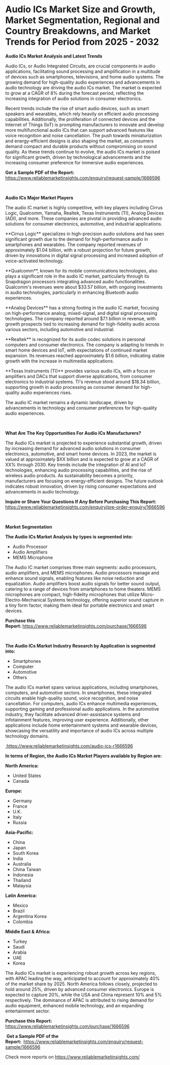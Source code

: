 <p><h1>Audio ICs Market Size and Growth, Market Segmentation, Regional and Country Breakdowns, and Market Trends for Period from 2025 -  2032</h1></p><p><strong>Audio ICs Market Analysis and Latest Trends</strong></p>
<p><p>Audio ICs, or Audio Integrated Circuits, are crucial components in audio applications, facilitating sound processing and amplification in a multitude of devices such as smartphones, televisions, and home audio systems. The growing demand for high-quality audio experiences and advancements in audio technology are driving the audio ICs market. The market is expected to grow at a CAGR of 8% during the forecast period, reflecting the increasing integration of audio solutions in consumer electronics.</p><p>Recent trends include the rise of smart audio devices, such as smart speakers and wearables, which rely heavily on efficient audio processing capabilities. Additionally, the proliferation of connected devices and the Internet of Things (IoT) is prompting manufacturers to innovate and develop more multifunctional audio ICs that can support advanced features like voice recognition and noise cancellation. The push towards miniaturization and energy-efficient designs is also shaping the market, as consumers demand compact and durable products without compromising on sound quality. As these trends continue to evolve, the audio ICs market is poised for significant growth, driven by technological advancements and the increasing consumer preference for immersive audio experiences.</p></p>
<p><strong>Get a Sample PDF of the Report:&nbsp;</strong> <a href="https://www.reliablemarketinsights.com/enquiry/request-sample/1666596?utm_campaign=3200&utm_medium=2&utm_source=Github&utm_content=ia&utm_term=06032025&utm_id=audio-ics">https://www.reliablemarketinsights.com/enquiry/request-sample/1666596</a></p>
<p>&nbsp;</p>
<p><strong>Audio ICs Major Market Players</strong></p>
<p><p>The audio IC market is highly competitive, with key players including Cirrus Logic, Qualcomm, Yamaha, Realtek, Texas Instruments (TI), Analog Devices (ADI), and more. These companies are pivotal in providing advanced audio solutions for consumer electronics, automotive, and industrial applications.</p><p>**Cirrus Logic** specializes in high-precision audio solutions and has seen significant growth due to the demand for high-performance audio in smartphones and wearables. The company reported revenues of approximately $1.04 billion, with a robust projection for future growth, driven by innovations in digital signal processing and increased adoption of voice-activated technology.</p><p>**Qualcomm**, known for its mobile communications technologies, also plays a significant role in the audio IC market, particularly through its Snapdragon processors integrating advanced audio functionalities. Qualcomm's revenues were about $33.57 billion, with ongoing investments in audio technologies, particularly in enhancing Bluetooth audio experiences.</p><p>**Analog Devices** has a strong footing in the audio IC market, focusing on high-performance analog, mixed-signal, and digital signal processing technologies. The company reported around $7.1 billion in revenue, with growth prospects tied to increasing demand for high-fidelity audio across various sectors, including automotive and industrial.</p><p>**Realtek** is recognized for its audio codec solutions in personal computers and consumer electronics. The company is adapting to trends in smart home devices and IoT, with expectations of continued market expansion. Its revenues reached approximately $1.6 billion, indicating stable growth with the increase in multimedia applications.</p><p>**Texas Instruments (TI)** provides various audio ICs, with a focus on amplifiers and DACs that support diverse applications, from consumer electronics to industrial systems. TI's revenue stood around $18.34 billion, supporting growth in audio processing as consumer demand for high-quality audio experiences rises.</p><p>The audio IC market remains a dynamic landscape, driven by advancements in technology and consumer preferences for high-quality audio experiences.</p></p>
<p>&nbsp;</p>
<p><strong>What Are The Key Opportunities For Audio ICs Manufacturers?</strong></p>
<p><p>The Audio ICs market is projected to experience substantial growth, driven by increasing demand for advanced audio solutions in consumer electronics, automotive, and smart home devices. In 2023, the market is valued at approximately $XX billion and is expected to grow at a CAGR of XX% through 2030. Key trends include the integration of AI and IoT technologies, enhancing audio processing capabilities, and the rise of wireless audio products. As sustainability becomes a priority, manufacturers are focusing on energy-efficient designs. The future outlook indicates robust innovation, driven by rising consumer expectations and advancements in audio technology.</p></p>
<p><strong>Inquire or Share Your Questions If Any Before Purchasing This Report:</strong> <a href="https://www.reliablemarketinsights.com/enquiry/pre-order-enquiry/1666596?utm_campaign=3200&utm_medium=2&utm_source=Github&utm_content=ia&utm_term=06032025&utm_id=audio-ics">https://www.reliablemarketinsights.com/enquiry/pre-order-enquiry/1666596</a></p>
<p>&nbsp;</p>
<p><strong>Market Segmentation</strong></p>
<p><strong>The Audio ICs Market Analysis by types is segmented into:</strong></p>
<p><ul><li>Audio Processor</li><li>Audio Amplifiers</li><li>MEMS Microphone</li></ul></p>
<p><p>The Audio IC market comprises three main segments: audio processors, audio amplifiers, and MEMS microphones. Audio processors manage and enhance sound signals, enabling features like noise reduction and equalization. Audio amplifiers boost audio signals for better sound output, catering to a range of devices from smartphones to home theaters. MEMS microphones are compact, high-fidelity microphones that utilize Micro-Electro-Mechanical Systems technology, offering superior sound capture in a tiny form factor, making them ideal for portable electronics and smart devices.</p></p>
<p><strong>Purchase this Report:&nbsp;</strong><a href="https://www.reliablemarketinsights.com/purchase/1666596?utm_campaign=3200&utm_medium=2&utm_source=Github&utm_content=ia&utm_term=06032025&utm_id=audio-ics">https://www.reliablemarketinsights.com/purchase/1666596</a></p>
<p>&nbsp;</p>
<p><strong>The Audio ICs Market Industry Research by Application is segmented into:</strong></p>
<p><ul><li>Smartphones</li><li>Computer</li><li>Automotive</li><li>Others</li></ul></p>
<p><p>The audio ICs market spans various applications, including smartphones, computers, and automotive sectors. In smartphones, these integrated circuits enable high-quality sound, voice recognition, and noise cancellation. For computers, audio ICs enhance multimedia experiences, supporting gaming and professional audio applications. In the automotive industry, they facilitate advanced driver-assistance systems and infotainment features, improving user experience. Additionally, other applications include home entertainment systems and wearable devices, showcasing the versatility and importance of audio ICs across multiple technology domains.</p></p>
<p><a href="https://www.reliablemarketinsights.com/audio-ics-r1666596?utm_campaign=3200&utm_medium=2&utm_source=Github&utm_content=ia&utm_term=06032025&utm_id=audio-ics">&nbsp;https://www.reliablemarketinsights.com/audio-ics-r1666596</a></p>
<p><strong>In terms of Region, the Audio ICs Market Players available by Region are:</strong></p>
<p>
    <p> <strong> North America: </strong>
        <ul>
            <li>United States</li>
            <li>Canada</li>
        </ul>
        </p> 
    <p> <strong> Europe: </strong>
        <ul>
            <li>Germany</li>
            <li>France</li>
            <li>U.K.</li>
            <li>Italy</li>
            <li>Russia</li>
        </ul>
        </p> 
    <p> <strong> Asia-Pacific: </strong>
        <ul>
            <li>China</li>
            <li>Japan</li>
            <li>South Korea</li>
            <li>India</li>
            <li>Australia</li>
            <li>China Taiwan</li>
            <li>Indonesia</li>
            <li>Thailand</li>
            <li>Malaysia</li>
        </ul>
        </p> 
    <p> <strong> Latin America: </strong>
        <ul>
            <li>Mexico</li>
            <li>Brazil</li>
            <li>Argentina Korea</li>
            <li>Colombia</li>
        </ul>
        </p> 
    <p> <strong> Middle East & Africa: </strong>
        <ul>
            <li>Turkey</li>
            <li>Saudi</li>
            <li>Arabia</li>
            <li>UAE</li>
            <li>Korea</li>
        </ul>
    </p>
    </p>
<p><p>The Audio ICs market is experiencing robust growth across key regions, with APAC leading the way, anticipated to account for approximately 40% of the market share by 2025. North America follows closely, projected to hold around 25%, driven by advanced consumer electronics. Europe is expected to capture 20%, while the USA and China represent 10% and 5% respectively. The dominance of APAC is attributed to rising demand for audio equipment, enhanced mobile technology, and an expanding entertainment sector.</p></p>
<p><strong>Purchase this Report: </strong><a href="https://www.reliablemarketinsights.com/purchase/1666596?utm_campaign=3200&utm_medium=2&utm_source=Github&utm_content=ia&utm_term=06032025&utm_id=audio-ics">https://www.reliablemarketinsights.com/purchase/1666596</a></p>
<p>&nbsp;<strong>Get a Sample PDF of the Report:&nbsp;&nbsp;</strong><a href="https://www.reliablemarketinsights.com/enquiry/request-sample/1666596?utm_campaign=3200&utm_medium=2&utm_source=Github&utm_content=ia&utm_term=06032025&utm_id=audio-ics">https://www.reliablemarketinsights.com/enquiry/request-sample/1666596</a></p>
<p><strong></strong></p>
<p>Check more reports on <a href="https://www.reliablemarketinsights.com/?utm_campaign=3200&utm_medium=2&utm_source=Github&utm_content=ia&utm_term=06032025&utm_id=audio-ics">https://www.reliablemarketinsights.com/</a></p>